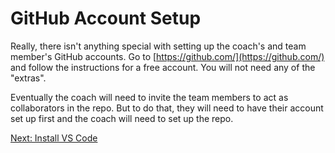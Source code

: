 # GitHub Account Setup

Really, there isn't anything special with setting up the coach's and team member's GitHub accounts. Go to [https://github.com/](https://github.com/) and follow the instructions for a free account. You will not need any of the "extras". 

Eventually the coach will need to invite the team members to act as collaborators in the repo. But to do that, they will need to have their account set up first and the coach will need to set up the repo.

[Next: Install VS Code](https://github.com/MrGibbage/fll-pybricks-vscode-tutorial/blob/main/install-vs-code.md)
